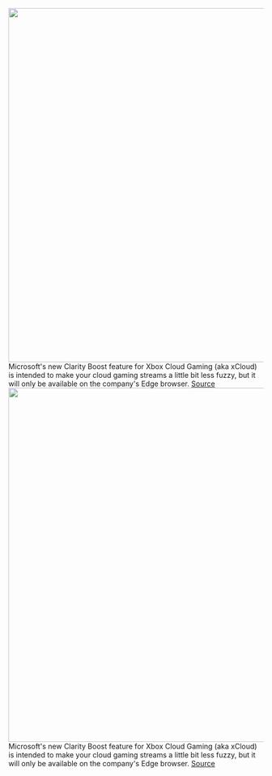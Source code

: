 <img src='https://cdn.vox-cdn.com/thumbor/_GJ-ImANYA_T8J91QfBzOg-pWdk=/0x0:2040x1360/1200x800/filters:focal(857x517:1183x843)/cdn.vox-cdn.com/uploads/chorus_image/image/70207214/acastro_190530_1777_xbox_0003.0.0.jpg' width='700px' /><br/>
Microsoft's new Clarity Boost feature for Xbox Cloud Gaming (aka xCloud) is intended to make your cloud gaming streams a little bit less fuzzy, but it will only be available on the company's Edge browser.
<a href='https://www.theverge.com/2021/11/29/22808656/xbox-cloud-gaming-xcloud-clarity-boost-microsoft-edge-canary'> Source <a/><img src='https://cdn.vox-cdn.com/thumbor/_GJ-ImANYA_T8J91QfBzOg-pWdk=/0x0:2040x1360/1200x800/filters:focal(857x517:1183x843)/cdn.vox-cdn.com/uploads/chorus_image/image/70207214/acastro_190530_1777_xbox_0003.0.0.jpg' width='700px' /><br/>
Microsoft's new Clarity Boost feature for Xbox Cloud Gaming (aka xCloud) is intended to make your cloud gaming streams a little bit less fuzzy, but it will only be available on the company's Edge browser.
<a href='https://www.theverge.com/2021/11/29/22808656/xbox-cloud-gaming-xcloud-clarity-boost-microsoft-edge-canary'> Source <a/>